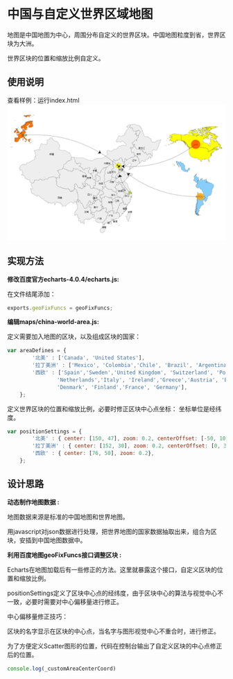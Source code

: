 # 中国与自定义世界区域地图

地图是中国地图为中心，周围分布自定义的世界区块。中国地图粒度到省，世界区块为大洲。

世界区块的位置和缩放比例自定义。

## 使用说明
查看样例：运行index.html
![](./snapshot/china-with-world.png)


## 实现方法

**修改百度官方echarts-4.0.4/echarts.js:**

在文件结尾添加：
```javascript
exports.geoFixFuncs = geoFixFuncs;
```

**编辑maps/china-world-area.js:**

定义需要加入地图的区块，以及组成区块的国家：
```javascript
var areaDefines = {
        '北美' : ['Canada', 'United States'],
        '拉丁美洲' : ['Mexico', 'Colombia','Chile', 'Brazil', 'Argentina'],
        '西欧' : ['Spain','Sweden','United Kingdom', 'Switzerland', 'Portugal', 'Norway',
                'Netherlands','Italy', 'Ireland','Greece','Austria', 'Belgium',
                'Denmark', 'Finland','France', 'Germany'],
    };
```

定义世界区块的位置和缩放比例，必要时修正区块中心点坐标：
坐标单位是经纬度。
```javascript
var positionSettings = {
        '北美' : { center: [150, 47], zoom: 0.2, centerOffset: [-50, 10]},
        '拉丁美洲' : { center: [152, 30], zoom: 0.2, centerOffset: [0, 30]},
        '西欧' : { center: [76, 50], zoom: 0.2},
    };
```


## 设计思路

**动态制作地图数据 :**

地图数据来源是标准的中国地图和世界地图。

用javascript对json数据进行处理，把世界地图的国家数据抽取出来，组合为区块，安插到中国地图数据中。

**利用百度地图geoFixFuncs接口调整区块 :**

Echarts在地图加载后有一些修正的方法。这里就暴露这个接口，自定义区块的位置和缩放比例。

positionSettings定义了区块中心点的经纬度，由于区块中心的算法与视觉中心不一致，必要时需要对中心偏移量进行修正。

中心偏移量修正技巧：

区块的名字显示在区块的中心点，当名字与图形视觉中心不重合时，进行修正。

为了方便定义Scatter图形的位置，代码在控制台输出了自定义区块的中心点修正后的位置。
```javascript
console.log(_customAreaCenterCoord)
```
